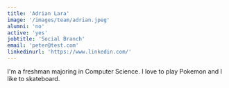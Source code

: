 ```yaml
---
title: 'Adrian Lara'
image: '/images/team/adrian.jpeg'
alumni: 'no'
active: 'yes'
jobtitle: 'Social Branch'
email: 'peter@test.com'
linkedinurl: 'https://www.linkedin.com/'
---
```


I'm a freshman majoring in Computer Science. I love to play Pokemon and I like to skateboard.


